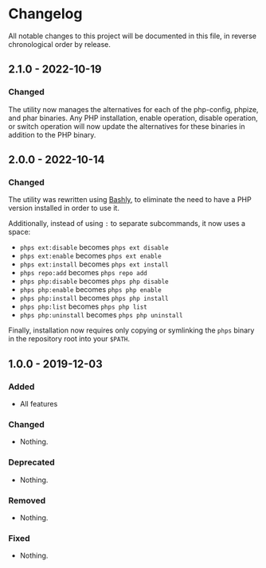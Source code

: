 # Changelog

All notable changes to this project will be documented in this file, in reverse chronological order by release.

## 2.1.0 - 2022-10-19

### Changed

The utility now manages the alternatives for each of the php-config, phpize, and phar binaries.
Any PHP installation, enable operation, disable operation, or switch operation will now update the alternatives for these binaries in addition to the PHP binary.

## 2.0.0 - 2022-10-14

### Changed

The utility was rewritten using [Bashly](https://bashly.dannyb.co/), to eliminate the need to have a PHP version installed in order to use it.

Additionally, instead of using `:` to separate subcommands, it now uses a space:

- `phps ext:disable` becomes `phps ext disable`
- `phps ext:enable` becomes `phps ext enable`
- `phps ext:install` becomes `phps ext install`
- `phps repo:add` becomes `phps repo add`
- `phps php:disable` becomes `phps php disable`
- `phps php:enable` becomes `phps php enable`
- `phps php:install` becomes `phps php install`
- `phps php:list` becomes `phps php list`
- `phps php:uninstall` becomes `phps php uninstall`

Finally, installation now requires only copying or symlinking the `phps` binary in the repository root into your `$PATH`.

## 1.0.0 - 2019-12-03

### Added

- All features

### Changed

- Nothing.

### Deprecated

- Nothing.

### Removed

- Nothing.

### Fixed

- Nothing.

